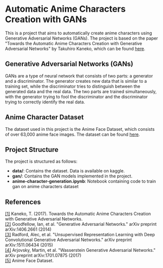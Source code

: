 # Automatic Anime Characters Creation with GANs
This is a project that aims to automatically create anime characters using Generative Adversarial Networks (GANs). The project is based on the paper "Towards the Automatic Anime Characters Creation with Generative Adversarial Networks" by Takuhiro Kaneko, which can be found [here](https://arxiv.org/pdf/1708.05509.pdf).

## Generative Adversarial Networks (GANs)
GANs are a type of neural network that consists of two parts: a generator and a discriminator. The generator creates new data that is similar to a training set, while the discriminator tries to distinguish between the generated data and the real data. The two parts are trained simultaneously, with the generator trying to fool the discriminator and the discriminator trying to correctly identify the real data.

## Anime Character Dataset
The dataset used in this project is the Anime Face Dataset, which consists of over 63,000 anime face images. The dataset can be found [here](https://www.kaggle.com/datasets/splcher/animefacedataset).

## Project Structure
The project is structured as follows:
- **data/**: Contains the dataset. Data is available on kaggle.
- **gan/**: Contains the GAN models implemented in the project.
- **anime-character-generation.ipynb**: Notebook containing code to train gan on anime characters dataset

## References
[[1]](https://arxiv.org/pdf/1708.05509.pdf) Kaneko, T. (2017). Towards the Automatic Anime Characters Creation with Generative Adversarial Networks.   
[[2]](https://arxiv.org/abs/1406.2661) Goodfellow, Ian, et al. "Generative Adversarial Networks." arXiv preprint arXiv:1406.2661 (2014)   
[[3]](https://arxiv.org/abs/1511.06434) Radford, Alec, et al. "Unsupervised Representation Learning with Deep Convolutional Generative Adversarial Networks." arXiv preprint arXiv:1511.06434 (2015)   
[[4]](https://arxiv.org/abs/1701.07875) Arjovsky, Martin, et al. "Wasserstein Generative Adversarial Networks." arXiv preprint arXiv:1701.07875 (2017)   
[[5]](https://www.kaggle.com/splcher/animefacedataset) Anime Face Dataset.    
